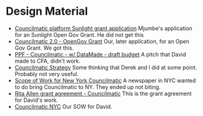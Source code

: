 # Design Material

* [Councilmatic platform Sunlight grant application](https://docs.google.com/document/d/1SFQVstK3dULZYLfID-av8kvRiXcIe8YbVY7YK8ZHJ0k/edit) Mjumbe's application for an Sunlight Open Gov Grant. He did not get this
* [Councilmatic 2.0 - OpenGov Grant](https://docs.google.com/document/d/1yQFA3qKvPwsC2TBTtCY1-_sHbcRwYGVjmfhSRI2J19I/edit) Our, later application, for an Open Gov Grant. We got this.
* [PPF - Councilmatic - w/ DataMade - draft budget](https://docs.google.com/document/d/1UzQWlqUuss5Fu79GRLCvbjhIvbraNr_dKJh3Wkog8Oo/edit) A pitch that David made to CFA, didn't work.
* [Councilmatic Strategy](https://docs.google.com/document/d/1wxJhSWopJaoTj5Io-eLTu2SQ89_A83ZkikqKXeXOEkQ/edit) Some thinking that Derek and I did at some point. Probably not very useful.
* [Scope of Work for New York Councilmatic](https://docs.google.com/document/d/1aVWPRGfigws9_6jgyXf87JynDAiMfLsWAzVOQPvuoIo/edit) A newspaper in NYC wanted to do bring Councilmatic to NY. They ended up not biting.
* [Rita Allen grant agreement - Councilmatic](https://docs.google.com/document/d/1de5z_qPlVRwCGO2vOOwNIGyfq7EfFJtTmNU9_d7neqM/edit) This is the grant agreement for David's work.
* [Councilmatic NYC](https://docs.google.com/document/d/1Ew4_1wgXeUjFhhFzjuoKuOxmBbgdCE2_2RTAw_FCXL8/edit) Our SOW for David.
